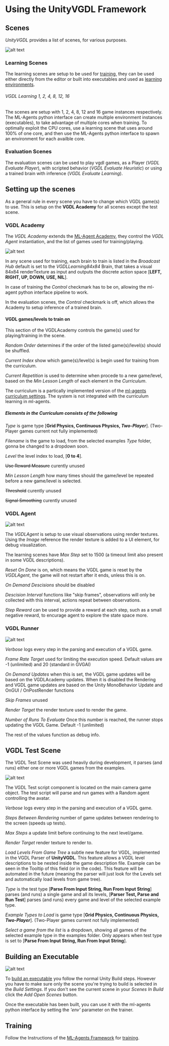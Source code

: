 # Using the UnityVGDL Framework

## Scenes

_UnityVGDL_ provides a list of scenes, for various purposes.

![alt text](images/Scenes.png)

### Learning Scenes

The learning scenes are setup to be used for [training](https://github.com/Unity-Technologies/ml-agents/blob/master/docs/Training-ML-Agents.md), they can be used either directly from the editor or built into executables and used as [learning environments](https://github.com/Unity-Technologies/ml-agents/blob/master/docs/Learning-Environment-Design.md).

###### VGDL Learning 1, 2, 4, 8, 12, 16

The scenes are setup with 1, 2, 4, 8, 12 and 16 game instances respectively. The ML-Agents python interface can create multiple environment instances (executables), to take advantage of multiple cores when training. To optimally exploit the CPU cores, use a learning scene that uses around 100% of one core, and then use the ML-Agents python interface to spawn an environment for each availble core.

### Evaluation Scenes

The evaluation scenes can be used to play vgdl games, as a Player (_VGDL Evaluate Player_), with scripted behavior (_VGDL Evaluate Heuristic_) or using a trained brain with inference (_VGDL Evaluate Learning_).

## Setting up the scenes

As a general rule in every scene you have to change which VGDL game(s) to use. This is setup on the **VGDL Academy** for all scenes except the test scene.

### VGDL Academy

The _VGDL Academy_ extends the [ML-Agent Academy](https://github.com/Unity-Technologies/ml-agents/blob/master/docs/Learning-Environment-Design-Academy.md), they control the _VGDL Agent_ instantiation, and the list of games used for training/playing. 

![alt text](images/VGDLAcademy.png)

In any scene used for training, each brain to train is listed in the _Broadcast Hub_ default is set to the _VGDLLearning84x84_ Brain, that takes a visual 84x84 renderTexture as input and outputs the discrete action space [**LEFT, RIGHT, UP, DOWN, USE, NIL**]. 

In case of training the _Control_ checkmark has to be on, allowing the ml-agent python interface pipeline to work. 

In the evaluation scenes, the _Control_ checkmark is off, which allows the Academy to setup inference of a trained brain.

#### VGDL games/levels to train on

This section of the VGDLAcademy controls the game(s) used for playing/training in the scene.

_Random Order_ determines if the order of the listed game(s)/level(s) should be shuffled.

_Current Index_ show which game(s)/level(s) is begin used for training from the curriculum.

_Current Repetition_ is used to determine when procede to a new game/level, based on the _Min Lesson Length_ of each element in the _Curriculum_.

The curriculum is a partically implemented version of the [ml-agents curriculum settings](https://github.com/Unity-Technologies/ml-agents/blob/master/docs/Training-Curriculum-Learning.md). The system is not integrated with the curriculum learning in ml-agents.

##### Elements in the Curriculum consists of the following

_Type_ is game type [__Grid Physics, Continuous Physics, *Two-Player*__]. (Two-Player games current not fully implemented)

_Filename_ is the game to load, from the selected examples _Type_ folder, gonna be changed to a dropdown soon.

_Level_ the level index to load, [__0 to 4__].

~~Use Reward Measure~~ curently unused

_Min Lesson Length_ how many times should the game/level be repeated before a new game/level is selected.

~~Threshold~~ curently unused

~~Signal Smoothing~~ curently unused

### VGDL Agent

![alt text](images/VGDLAgent.png)

The _VGDLAgent_ is setup to use visual observations using render textures. Using the _Image_ reference the render texture is added to a UI element, for debug visualization.

The learning scenes have _Max Step_ set to 1500 (a timeout limit also present in some VGDL descriptions).

_Reset On Done_ is on, which means the VGDL game is reset by the _VGDLAgent_, the game will not restart after it ends, unless this is on.

_On Demand Descisions_ should be disabled

_Descision Interval_ functions like "skip frames", observations will only be collected with this interval, actions repeat between observations.

_Step Reward_ can be used to provide a reward at each step, such as a small negative reward, to encurage agent to explore the state space more.

### VGDL Runner

![alt text](images/VGDLRunner.png)

_Verbose_ logs every step in the parsing and execution of a VGDL game.

_Frame Rate Target_ used for limiting the execution speed. Default values are -1 (unlimited) and 20 (standard in GVGAI)

_On Demand Updates_ when this is set, the VGDL game updates will be based on the VGDLAcademy updates. When it is disabled the Rendering and VGDL game updates are based on the Unity MonoBehavior Update and OnGUI / OnPostRender functions

_Skip Frames_ unused

_Render Target_ the render texture used to render the game.

_Number of Runs To Evaluate_ Once this number is reached, the runner stops updating the VGDL Game. Default -1 (unlimited)

The rest of the values function as debug info.

## VGDL Test Scene

The VGDL Test Scene was used heavily during development, it parses (and runs) either one or more VGDL games from the examples.

![alt text](images/Testscene.png)

The VGDL Test script component is located on the main camera game object. The test script will parse and run games with a Random agent controlling the avatar.

_Verbose_ logs every step in the parsing and execution of a VGDL game.

_Steps Between Rendering_ number of game updates between rendering to the screen (speeds up tests).

_Max Steps_ a update limit before continuing to the next level/game.

_Render Target_ render texture to render to.

_Load Levels From Game Tree_ a subtle new feature for VGDL, implemented in the VGDL Parser of __UnityVGDL__. This feature allows a VGDL level descriptions to be nested inside the game description file. Example can be seen in the Tooltip of this field (or in the code). This feature will be automated in the future (meaning the parser will just look for the Levels set and automatically load levels from game tree).

_Type_ is the test type [__Parse From Input String, Run From Input String__] parses (and runs) a single game and all its levels, [__Parser Test, Parse and Run Test__] parses (and runs) every game and level of the selected example type.

_Example Types to Load_ is game type [__Grid Physics, Continuous Physics, *Two-Player*__]. (Two-Player games current not fully implemented)

_Select a game from the list_ is a dropdown, showing all games of the selected example type in the examples folder. Only appears when test type is set to [__Parse From Input String, Run From Input String__].

## Building an Executable

![alt text](images/Build.png)

To [build an executable](https://docs.unity3d.com/Manual/PublishingBuilds.html) you follow the normal Unity Build steps. However you have to make sure only the scene you're trying to build is selected in the _Build Settings_. If you don't see the current scene in your _Scenes In Build_ click the _Add Open Scenes_ button.

Once the executable has been built, you can use it with the ml-agents python interface by setting the _'env'_ parameter on the trainer.

## Training

Follow the Instructions of the [ML-Agents Framework](https://github.com/Unity-Technologies/ml-agents/blob/master/docs/ML-Agents-Overview.md) for [training](https://github.com/Unity-Technologies/ml-agents/blob/master/docs/Training-ML-Agents.md).

